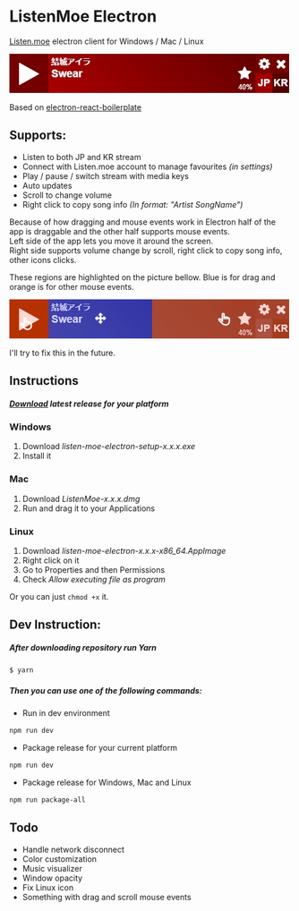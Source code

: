 # ListenMoe Electron

[Listen.moe](https://www.listen.moe) electron client for Windows / Mac / Linux

![App](./docs/app.jpg)

Based on [electron-react-boilerplate](https://github.com/chentsulin/electron-react-boilerplate)

## Supports:
- Listen to both JP and KR stream
- Connect with Listen.moe account to manage favourites <i>(in settings)</i>
- Play / pause / switch stream with media keys
- Auto updates
- Scroll to change volume
- Right click to copy song info <i>(In format: "Artist SongName")</i>

Because of how dragging and mouse events work in Electron half of the app is draggable and the other half supports 
mouse events.
<br/>Left side of the app lets you move it around the screen.
<br/>Right side supports volume change by scroll, right click to copy song info, other icons clicks.

These regions are highlighted on the picture bellow. Blue is for drag and orange is for other mouse events.

![Mouse](./docs/mouse.jpg)

I'll try to fix this in the future.

## Instructions
##### [Download](https://github.com/aklein13/listen-moe-electron/releases/latest) latest release for your platform
### Windows
1. Download <i>listen-moe-electron-setup-x.x.x.exe</i>
2. Install it
### Mac
1. Download <i>ListenMoe-x.x.x.dmg</i>
2. Run and drag it to your Applications
### Linux
1. Download <i>listen-moe-electron-x.x.x-x86_64.AppImage</i>
2. Right click on it
3. Go to Properties and then Permissions
4. Check <i>Allow executing file as program</i>

Or you can just `chmod +x` it.

## Dev Instruction:
##### After downloading repository run Yarn
```bash
$ yarn
```
##### Then you can use one of the following commands:
- Run in dev environment
```bash
npm run dev
```
- Package release for your current platform
```bash
npm run dev
```
- Package release for Windows, Mac and Linux
```bash
npm run package-all
```

## Todo
- Handle network disconnect
- Color customization
- Music visualizer
- Window opacity
- Fix Linux icon
- Something with drag and scroll mouse events
